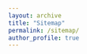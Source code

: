 ```yaml
---
layout: archive
title: "Sitemap"
permalink: /sitemap/
author_profile: true
---
```


<!-- {% include base_path %} -->

<!-- {% endfor %} -->
